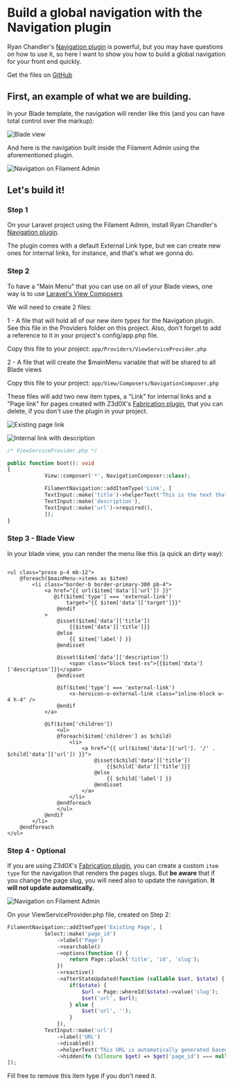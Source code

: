 # Build a global navigation with the Navigation plugin

Ryan Chandler's [Navigation plugin](https://filamentphp.com/plugins/navigation) is powerful, but you may have questions on how to use it, so here I want to show you how to build a global navigation for your front end quickly.

Get the files on [GitHub](https://github.com/sjardim/filament-tricks)

## First, an example of what we are building.

In your Blade template, the navigation will render like this (and you can have total control over the markup):

![Blade view](https://raw.githubusercontent.com/sjardim/filament-tricks/main/screenshots/filament-navigation-00.png)

And here is the navigation built inside the Filament Admin using the aforementioned plugin. 

![Navigation on Filament Admin](https://raw.githubusercontent.com/sjardim/filament-tricks/main/screenshots/filament-navigation-01.png)

## Let's build it!

### Step 1

On your Laravel project using the Filament Admin, install Ryan Chandler's [Navigation plugin](https://filamentphp.com/plugins/navigation).

The plugin comes with a default External Link type, but we can create new ones for internal links, for instance, and that's what we gonna do.

### Step 2

To have a "Main Menu" that you can use on all of your Blade views, one way is to use [Laravel's View Composers](https://laravel.com/docs/10.x/views#view-composers)

We will need to create 2 files:

1 - A file that will hold all of our new *item types* for the Navigation plugin. See this file in the Providers folder on this project. Also, don't forget to add a reference to it in your project's config/app.php file. 

Copy this file to your project: `app/Providers/ViewServiceProvider.php` 

2 - A file that will create the $mainMenu variable that will be shared to all Blade views

Copy this file to your project: `app/View/Composers/NavigationComposer.php` 

These files will add two new item types, a "Link" for internal links and a "Page link" for pages created with Z3d0X's [Fabrication plugin](https://filamentphp.com/plugins/fabricator), that you can delete, if you don't use the plugin in your project.

![Existing page link](https://raw.githubusercontent.com/sjardim/filament-tricks/main/screenshots/filament-navigation-02.png)

![Internal link with description](https://raw.githubusercontent.com/sjardim/filament-tricks/main/screenshots/filament-navigation-03.png)

```php
/* ViewServiceProvider.php */

public function boot(): void
{
            View::composer('*', NavigationComposer::class);

            FilamentNavigation::addItemType('Link', [
            TextInput::make('title')->helperText('This is the text that will be displayed in the navigation menu.'),
            TextInput::make('description'),
            TextInput::make('url')->required(),
            ]);
}
```

### Step 3 - Blade View

In your blade view, you can render the menu like this (a quick an dirty way): 
```blade

<ul class="prose p-4 mb-12">
    @foreach($mainMenu->items as $item)
        <li class="border-b border-primary-300 pb-4">
            <a href="{{ url($item['data']['url']) }}"
               @if($item['type'] === 'external-link')
                   target="{{ $item['data']['target']}}"
                @endif
            >
                @isset($item['data']['title'])
                    {{$item['data']['title']}}
                @else
                    {{ $item['label'] }}
                @endisset

                @isset($item['data']['description'])
                    <span class="block text-xs">{{$item['data']['description']}}</span>
                @endisset

                @if($item['type'] === 'external-link')
                    <x-heroicon-o-external-link class="inline-block w-4 h-4" />
                @endif
            </a>

            @if($item['children'])
                <ul>
                @foreach($item['children'] as $child)
                    <li>
                        <a href="{{ url($item['data']['url']. '/' . $child['data']['url']) }}">
                            @isset($child['data']['title'])
                                {{$child['data']['title']}}
                            @else
                                {{ $child['label'] }}
                            @endisset
                        </a>
                    </li>
                @endforeach
                </ul>
            @endif
        </li>
    @endforeach
</ul>

```

### Step 4 - Optional

If you are using Z3d0X's [Fabrication plugin](https://filamentphp.com/plugins/fabricator), you can create a custom `item type` for the navigation that renders the pages slugs. But **be aware** that if you change the page slug, you will need also to update the navigation. **It will not update automatically.**

![Navigation on Filament Admin](https://raw.githubusercontent.com/sjardim/filament-tricks/main/screenshots/filament-navigation-05.png)

On your ViewServiceProvider.php file, created on Step 2: 

```php
FilamentNavigation::addItemType('Existing Page', [
            Select::make('page_id')
                ->label('Page')
                ->searchable()
                ->options(function () {
                    return Page::pluck('title', 'id', 'slug');
                })
                ->reactive()
                ->afterStateUpdated(function (callable $set, $state) {
                    if($state) {
                        $url = Page::whereId($state)->value('slug');
                        $set('url', $url);
                    } else {
                        $set('url', '');
                    }
                }),
            TextInput::make('url')
                ->label('URL')
                ->disabled()
                ->helperText('This URL is automatically generated based on the page you select above.')
                ->hidden(fn (\Closure $get) => $get('page_id') === null),
]);
```

Fill free to remove this item type if you don't need it.


